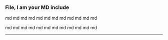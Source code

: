 ### File, I am your MD include 

md md md md md md md md md md md md

md md md md md md md md md md md md

 ---
